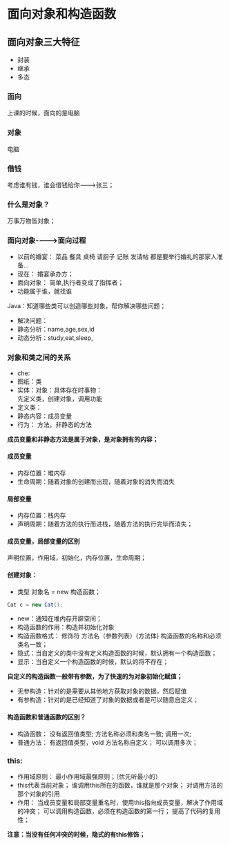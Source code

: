 # 面向对象和构造函数
## 面向对象三大特征
- 封装
- 继承
- 多态

### 面向
上课的时候，面向的是电脑

### 对象 
电脑
	
### 借钱
考虑谁有钱，谁会借钱给你--->张三；
	
### 什么是对象？	
万事万物皆对象；

### 面向对象---->面向过程
- 以前的婚宴：
菜品
餐具
桌椅
请厨子
记账
发请帖
都是要举行婚礼的那家人准备...
- 现在：
婚宴承办方；
- 面向对象：
简单,执行者变成了指挥者；
- 功能属于谁，就找谁

Java：知道哪些类可以创造哪些对象，帮你解决哪些问题；

- 解决问题：
- 静态分析：name,age,sex,id
- 动态分析：study,eat,sleep,
			
### 对象和类之间的关系
- che:
- 图纸：类
- 实体：对象：具体存在时事物：		
先定义类，创建对象，调用功能
- 定义类：
- 静态内容：成员变量
- 行为：	方法，非静态的方法
	
**成员变量和非静态方法是属于对象，是对象拥有的内容；**

#### 成员变量
- 内存位置：堆内存
- 生命周期：随着对象的创建而出现，随着对象的消失而消失

#### 局部变量
- 内存位置：栈内存
- 声明周期：随着方法的执行而进栈，随着方法的执行完毕而消失；
		
#### 成员变量，局部变量的区别
声明位置，作用域，初始化，内存位置，生命周期；
	
#### 创建对象：
- 类型	对象名 = new 构造函数；
```java
Cat c = new Cat();
```	
- new：通知在堆内存开辟空间；
- 构造函数的作用：构造并初始化对象
- 构造函数格式：
修饰符	方法名（参数列表）{方法体}
构造函数的名称和必须类名一致；
- 隐式：当自定义的类中没有定义构造函数的时候，默认拥有一个构造函数；
- 显示：当自定义一个构造函数的时候，默认的将不存在；

**自定义的构造函数一般带有参数，为了快速的为对象初始化赋值；**

- 无参构造：针对的是需要从其他地方获取对象的数据，然后赋值
- 有参构造：针对的是已经知道了对象的数据或者是可以随意自定义；

#### 构造函数和普通函数的区别？
- 构造函数：
	没有返回值类型;
	方法名称必须和类名一致;
	调用一次;
- 普通方法：
	有返回值类型，void
	方法名称自定义；
	可以调用多次；		
			
### this:
- 作用域原则：
最小作用域最强原则；（优先听最小的）
- this代表当前对象；
谁调用this所在的函数，谁就是那个对象；
对调用方法的那个对象的引用
- 作用：
当成员变量和局部变量重名时，使用this指向成员变量，解决了作用域的冲突；
可以调用构造函数，必须在构造函数的第一行；
提高了代码的复用性；
	
**注意：当没有任何冲突的时候，隐式的有this修饰；**